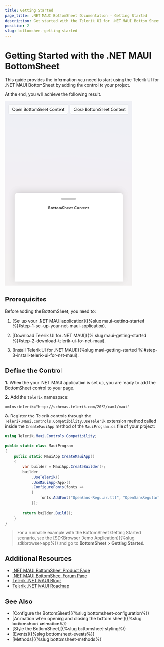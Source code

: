 ```yaml
---
title: Getting Started
page_title: .NET MAUI BottomSheet Documentation - Getting Started
description: Get started with the Telerik UI for .NET MAUI Bottom Sheet control and learn how to add the control to your .NET MAUI application.
position: 2
slug: bottomsheet-getting-started
---
```


# Getting Started with the .NET MAUI BottomSheet

This guide provides the information you need to start using the Telerik UI for .NET MAUI BottomSheet by adding the control to your project.

At the end, you will achieve the following result.

![BottomSheet Getting Started](images/bottomsheet-getting-started.png)

## Prerequisites

Before adding the BottomSheet, you need to:

1. [Set up your .NET MAUI application]({%slug maui-getting-started %}#step-1-set-up-your-net-maui-application).

1. [Download Telerik UI for .NET MAUI]({% slug maui-getting-started %}#step-2-download-telerik-ui-for-net-maui).

1. [Install Telerik UI for .NET MAUI]({%slug maui-getting-started %}#step-3-install-telerik-ui-for-net-maui).

## Define the Control

**1.** When the your .NET MAUI application is set up, you are ready to add the BottomSheet control to your page.

<snippet id='bottomsheet-getting-started-xaml' />
<snippet id='bottomsheet-getting-started-csharp' />

**2.** Add the `telerik` namespace:

```XAML
xmlns:telerik="http://schemas.telerik.com/2022/xaml/maui"
```
 
**3.** Register the Telerik controls through the `Telerik.Maui.Controls.Compatibility.UseTelerik` extension method called inside the `CreateMauiApp` method of the `MauiProgram.cs` file of your project:

```C#
using Telerik.Maui.Controls.Compatibility;

public static class MauiProgram
{
	public static MauiApp CreateMauiApp()
	{
		var builder = MauiApp.CreateBuilder();
		builder
			.UseTelerik()
			.UseMauiApp<App>()
			.ConfigureFonts(fonts =>
			{
				fonts.AddFont("OpenSans-Regular.ttf", "OpenSansRegular");
			});

		return builder.Build();
	}
}
```

> For a runnable example with the BottomSheet Getting Started scenario, see the [SDKBrowser Demo Application]({%slug sdkbrowser-app%}) and go to **BottomSheet > Getting Started**.

## Additional Resources

- [.NET MAUI BottomSheet Product Page](https://www.telerik.com/maui-ui/bottomsheet)
- [.NET MAUI BottomSheet Forum Page](https://www.telerik.com/forums/maui?tagId=1763)
- [Telerik .NET MAUI Blogs](https://www.telerik.com/blogs/mobile-net-maui)
- [Telerik .NET MAUI Roadmap](https://www.telerik.com/support/whats-new/maui-ui/roadmap)

## See Also

- [Configure the BottomSheet]({%slug bottomsheet-configuration%})
- [Animation when opening and closing the bottom sheet]({%slug bottomsheet-animation%})
- [Style the BottomSheet]({%slug bottomsheet-styling%})
- [Events]({%slug bottomsheet-events%})
- [Methods]({%slug bottomsheet-methods%})
